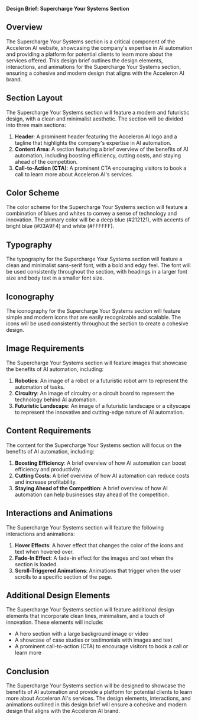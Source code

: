 **Design Brief: Supercharge Your Systems Section**

**Overview**
-----------

The Supercharge Your Systems section is a critical component of the Acceleron AI website, showcasing the company's expertise in AI automation and providing a platform for potential clients to learn more about the services offered. This design brief outlines the design elements, interactions, and animations for the Supercharge Your Systems section, ensuring a cohesive and modern design that aligns with the Acceleron AI brand.

**Section Layout**
----------------

The Supercharge Your Systems section will feature a modern and futuristic design, with a clean and minimalist aesthetic. The section will be divided into three main sections:

1. **Header**: A prominent header featuring the Acceleron AI logo and a tagline that highlights the company's expertise in AI automation.
2. **Content Area**: A section featuring a brief overview of the benefits of AI automation, including boosting efficiency, cutting costs, and staying ahead of the competition.
3. **Call-to-Action (CTA)**: A prominent CTA encouraging visitors to book a call to learn more about Acceleron AI's services.

**Color Scheme**
----------------

The color scheme for the Supercharge Your Systems section will feature a combination of blues and whites to convey a sense of technology and innovation. The primary color will be a deep blue (#212121), with accents of bright blue (#03A9F4) and white (#FFFFFF).

**Typography**
-------------

The typography for the Supercharge Your Systems section will feature a clean and minimalist sans-serif font, with a bold and edgy feel. The font will be used consistently throughout the section, with headings in a larger font size and body text in a smaller font size.

**Iconography**
--------------

The iconography for the Supercharge Your Systems section will feature simple and modern icons that are easily recognizable and scalable. The icons will be used consistently throughout the section to create a cohesive design.

**Image Requirements**
--------------------

The Supercharge Your Systems section will feature images that showcase the benefits of AI automation, including:

1. **Robotics**: An image of a robot or a futuristic robot arm to represent the automation of tasks.
2. **Circuitry**: An image of circuitry or a circuit board to represent the technology behind AI automation.
3. **Futuristic Landscape**: An image of a futuristic landscape or a cityscape to represent the innovative and cutting-edge nature of AI automation.

**Content Requirements**
----------------------

The content for the Supercharge Your Systems section will focus on the benefits of AI automation, including:

1. **Boosting Efficiency**: A brief overview of how AI automation can boost efficiency and productivity.
2. **Cutting Costs**: A brief overview of how AI automation can reduce costs and increase profitability.
3. **Staying Ahead of the Competition**: A brief overview of how AI automation can help businesses stay ahead of the competition.

**Interactions and Animations**
-----------------------------

The Supercharge Your Systems section will feature the following interactions and animations:

1. **Hover Effects**: A hover effect that changes the color of the icons and text when hovered over.
2. **Fade-In Effect**: A fade-in effect for the images and text when the section is loaded.
3. **Scroll-Triggered Animations**: Animations that trigger when the user scrolls to a specific section of the page.

**Additional Design Elements**
---------------------------

The Supercharge Your Systems section will feature additional design elements that incorporate clean lines, minimalism, and a touch of innovation. These elements will include:

* A hero section with a large background image or video
* A showcase of case studies or testimonials with images and text
* A prominent call-to-action (CTA) to encourage visitors to book a call or learn more

**Conclusion**
-----------

The Supercharge Your Systems section will be designed to showcase the benefits of AI automation and provide a platform for potential clients to learn more about Acceleron AI's services. The design elements, interactions, and animations outlined in this design brief will ensure a cohesive and modern design that aligns with the Acceleron AI brand.